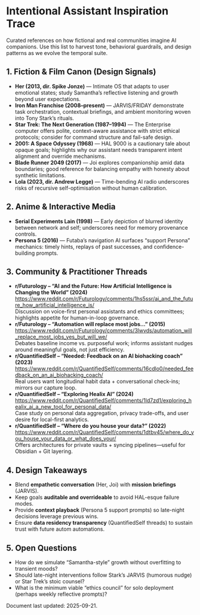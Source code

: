 # Intentional Assistant Inspiration Trace

Curated references on how fictional and real communities imagine AI companions. Use this list to harvest tone, behavioral guardrails, and design patterns as we evolve the temporal suite.

## 1. Fiction & Film Canon (Design Signals)
- **Her (2013, dir. Spike Jonze)** — Intimate OS that adapts to user emotional states; study Samantha’s reflective listening and growth beyond user expectations.
- **Iron Man Franchise (2008–present)** — JARVIS/FRIDAY demonstrate task orchestration, contextual briefings, and ambient monitoring woven into Tony Stark’s rituals.
- **Star Trek: The Next Generation (1987–1994)** — The Enterprise computer offers polite, context-aware assistance with strict ethical protocols; consider for command structure and fail-safe design.
- **2001: A Space Odyssey (1968)** — HAL 9000 is a cautionary tale about opaque goals; highlights why our assistant needs transparent intent alignment and override mechanisms.
- **Blade Runner 2049 (2017)** — Joi explores companionship amid data boundaries; good reference for balancing empathy with honesty about synthetic limitations.
- **Lola (2023, dir. Andrew Legge)** — Time-bending AI radio underscores risks of recursive self-optimisation without human calibration.

## 2. Anime & Interactive Media
- **Serial Experiments Lain (1998)** — Early depiction of blurred identity between network and self; underscores need for memory provenance controls.
- **Persona 5 (2016)** — Futaba’s navigation AI surfaces “support Persona” mechanics: timely hints, replays of past successes, and confidence-building prompts.

## 3. Community & Practitioner Threads
- **r/Futurology – “AI and the Future: How Artificial Intelligence is Changing the World” (2024)**  
  <https://www.reddit.com/r/Futurology/comments/1hs5ssr/ai_and_the_future_how_artificial_intelligence_is/>  
  Discussion on voice-first personal assistants and ethics committees; highlights appetite for human-in-loop governance.
- **r/Futurology – “Automation will replace most jobs…” (2015)**  
  <https://www.reddit.com/r/Futurology/comments/3lwvds/automation_will_replace_most_jobs_yes_but_will_we/>  
  Debates baseline income vs. purposeful work; informs assistant nudges around meaningful goals, not just efficiency.
- **r/QuantifiedSelf – “Needed: Feedback on an AI biohacking coach” (2023)**  
  <https://www.reddit.com/r/QuantifiedSelf/comments/16cdlo0/needed_feedback_on_an_ai_biohacking_coach/>  
  Real users want longitudinal habit data + conversational check-ins; mirrors our capture loop.
- **r/QuantifiedSelf – “Exploring Healix AI” (2024)**  
  <https://www.reddit.com/r/QuantifiedSelf/comments/1ld7zd1/exploring_healix_ai_a_new_tool_for_personal_data/>  
  Case study on personal data aggregation, privacy trade-offs, and user desire for local-first analytics.
- **r/QuantifiedSelf – “Where do you house your data?” (2022)**  
  <https://www.reddit.com/r/QuantifiedSelf/comments/1dtbv45/where_do_you_house_your_data_or_what_does_your/>  
  Offers architectures for private vaults + syncing pipelines—useful for Obsidian + Git layering.

## 4. Design Takeaways
- Blend **empathetic conversation** (Her, Joi) with **mission briefings** (JARVIS).
- Keep goals **auditable and overrideable** to avoid HAL-esque failure modes.
- Provide **context playback** (Persona 5 support prompts) so late-night decisions leverage previous wins.
- Ensure **data residency transparency** (QuantifiedSelf threads) to sustain trust with future autom automations.

## 5. Open Questions
- How do we simulate “Samantha-style” growth without overfitting to transient moods?
- Should late-night interventions follow Stark’s JARVIS (humorous nudge) or Star Trek’s stoic counsel?
- What is the minimum viable “ethics council” for solo deployment (perhaps weekly reflective prompts)?

Document last updated: 2025-09-21.
